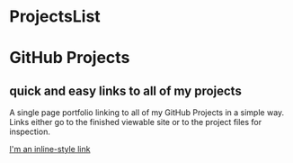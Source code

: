 ProjectsList
============

# GitHub Projects
## quick and easy links to all of my projects

A single page portfolio linking to all of my GitHub Projects in a simple way. Links either go to the finished viewable site or to the project files for inspection. 

[I'm an inline-style link](http://joeybergeron.github.io/ProjectsList/index.html)
